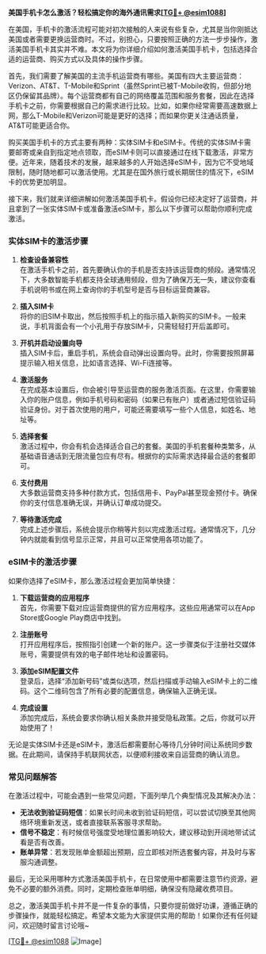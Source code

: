 **美国手机卡怎么激活？轻松搞定你的海外通讯需求[[TG💪+ @esim1088](https://t.me/s/esim1088)]**

在美国，手机卡的激活流程可能对初次接触的人来说有些复杂，尤其是当你刚抵达美国或者需要更换运营商时。不过，别担心，只要按照正确的方法一步步操作，激活美国手机卡其实并不难。本文将为你详细介绍如何激活美国手机卡，包括选择合适的运营商、购买方式以及具体的操作步骤。

首先，我们需要了解美国的主流手机运营商有哪些。美国有四大主要运营商：Verizon、AT&T、T-Mobile和Sprint（虽然Sprint已被T-Mobile收购，但部分地区仍保留其品牌）。每个运营商都有自己的网络覆盖范围和服务套餐，因此在选择手机卡之前，你需要根据自己的需求进行比较。比如，如果你经常需要高速数据上网，那么T-Mobile和Verizon可能是更好的选择；而如果你更关注通话质量，AT&T可能更适合你。

购买美国手机卡的方式主要有两种：实体SIM卡和eSIM卡。传统的实体SIM卡需要邮寄或亲自到指定地点领取，而eSIM卡则可以直接通过在线下载激活，非常方便。近年来，随着技术的发展，越来越多的人开始选择eSIM卡，因为它不受地域限制，随时随地都可以激活使用。尤其是在国外旅行或长期居住的情况下，eSIM卡的优势更加明显。

接下来，我们就来详细讲解如何激活美国手机卡。假设你已经决定好了运营商，并且拿到了一张实体SIM卡或准备激活eSIM卡，那么以下步骤可以帮助你顺利完成激活。

### 实体SIM卡的激活步骤

1. **检查设备兼容性**  
   在激活手机卡之前，首先要确认你的手机是否支持该运营商的频段。通常情况下，大多数智能手机都支持全球通用频段，但为了确保万无一失，建议你查看手机说明书或在网上查询你的手机型号是否与目标运营商兼容。

2. **插入SIM卡**  
   将你的旧SIM卡取出，然后按照手机上的指示插入新购买的SIM卡。一般来说，手机背面会有一个小孔用于存放SIM卡，只需轻轻打开后盖即可。

3. **开机并启动设置向导**  
   插入SIM卡后，重启手机，系统会自动弹出设置向导。此时，你需要按照屏幕提示输入相关信息，比如语言选择、Wi-Fi连接等。

4. **激活服务**  
   在完成基本设置后，你会被引导至运营商的服务激活页面。在这里，你需要输入你的账户信息，例如手机号码和密码（如果已有账户）或者通过短信验证码验证身份。对于首次使用的用户，可能还需要填写一些个人信息，如姓名、地址等。

5. **选择套餐**  
   激活过程中，你会有机会选择适合自己的套餐。美国的手机套餐种类繁多，从基础语音通话到无限流量包应有尽有。根据你的实际需求选择最合适的套餐即可。

6. **支付费用**  
   大多数运营商支持多种付款方式，包括信用卡、PayPal甚至现金预付卡。确保你的支付信息准确无误，并确认订单成功提交。

7. **等待激活完成**  
   完成上述步骤后，系统会提示你稍等片刻以完成激活过程。通常情况下，几分钟内就能看到信号显示正常，并且可以正常使用各项功能了。

### eSIM卡的激活步骤

如果你选择了eSIM卡，那么激活过程会更加简单快捷：

1. **下载运营商的应用程序**  
   首先，你需要下载对应运营商提供的官方应用程序。这些应用通常可以在App Store或Google Play商店中找到。

2. **注册账号**  
   打开应用程序后，按照指引创建一个新的账户。这一步骤类似于注册社交媒体账号，需要提供有效的电子邮件地址和设置密码。

3. **添加eSIM配置文件**  
   登录后，选择“添加新号码”或类似选项，然后扫描或手动输入eSIM卡上的二维码。这个二维码包含了所有必要的配置信息，确保输入正确无误。

4. **完成设置**  
   添加完成后，系统会要求你确认相关条款并接受隐私政策。之后，你就可以开始使用了！

无论是实体SIM卡还是eSIM卡，激活后都需要耐心等待几分钟时间让系统同步数据。在此期间，请保持手机联网状态，以便顺利接收来自运营商的确认消息。

### 常见问题解答

在激活过程中，可能会遇到一些常见问题，下面列举几个典型情况及其解决办法：

- **无法收到验证码短信**：如果长时间未收到验证码短信，可以尝试切换至其他网络环境重新发送，或者直接联系客服寻求帮助。
- **信号不稳定**：有时候信号强度受地理位置影响较大，建议移动到开阔地带试试看是否有改善。
- **账单异常**：若发现账单金额超出预期，应立即核对所选套餐内容，并及时与客服沟通调整。

最后，无论采用哪种方式激活美国手机卡，在日常使用中都需要注意节约资源，避免不必要的额外消费。同时，定期检查账单明细，确保没有隐藏收费项目。

总之，激活美国手机卡并不是一件复杂的事情，只要你提前做好功课，遵循正确的步骤操作，就能轻松搞定。希望本文能为大家提供实用的帮助！如果你还有任何疑问，欢迎随时留言讨论哦~

[[TG💪+ @esim1088](https://t.me/s/esim1088) ![Image](https://i.postimg.cc/4NQfJmqS/Snipaste-2025-05-13-00-14-12.png)]